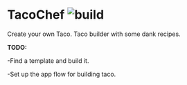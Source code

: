 # TacoChef ![build](https://travis-ci.org/MgenGlder/TacoChef.svg?branch=master)
Create your own Taco. Taco builder with some dank recipes.

**TODO:**

-Find a template and build it.

-Set up the app flow for building taco.
